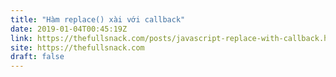 ```yaml
---
title: "Hàm replace() xài với callback"
date: 2019-01-04T00:45:19Z
link: https://thefullsnack.com/posts/javascript-replace-with-callback.html
site: https://thefullsnack.com
draft: false
---
```

